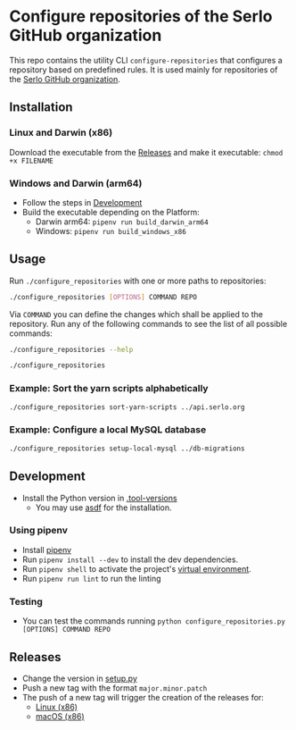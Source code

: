 # Configure repositories of the Serlo GitHub organization

This repo contains the utility CLI `configure-repositories` that configures a
repository based on predefined rules. It is used mainly for repositories of the
[Serlo GitHub organization](https://github.com/serlo).

## Installation

### Linux and Darwin (x86) 

Download the executable from the [Releases](https://github.com/serlo/configure-repositories/releases) and make it
executable: `chmod +x FILENAME`

### Windows and Darwin (arm64)

* Follow the steps in [Development](#development)
* Build the executable depending on the Platform:
  * Darwin arm64: `pipenv run build_darwin_arm64`
  * Windows: `pipenv run build_windows_x86`

## Usage

Run `./configure_repositories` with one or more paths to repositories:

```bash
./configure_repositories [OPTIONS] COMMAND REPO
```

Via `COMMAND` you can define the changes which shall be applied to the
repository. Run any of the following commands to see the list of all possible commands:

```bash
./configure_repositories --help
```


```bash
./configure_repositories
```

### Example: Sort the yarn scripts alphabetically

```bash
./configure_repositories sort-yarn-scripts ../api.serlo.org
```

### Example: Configure a local MySQL database

```bash
./configure_repositories setup-local-mysql ../db-migrations
```

## Development

* Install the Python version in [.tool-versions](.tool-versions)
  * You may use [asdf](https://asdf-vm.com/) for the installation.

### Using pipenv
* Install [pipenv](https://pipenv.pypa.io/en/latest/installation/#installing-pipenv)
* Run `pipenv install --dev` to install the dev dependencies.
* Run `pipenv shell` to activate the project's [virtual environment](https://docs.python.org/3/library/venv.html).
* Run `pipenv run lint` to run the linting

### Testing 

* You can test the commands running `python configure_repositories.py [OPTIONS] COMMAND REPO`

## Releases

* Change the version in [setup.py](setup.py)
* Push a new tag with the format `major.minor.patch`
* The push of a new tag will trigger the creation of the releases for:
  * [Linux (x86)](.github/workflows/release-linux.yml)
  * [macOS (x86)](.github/workflows/release-macos.yml)
